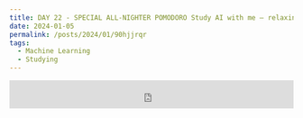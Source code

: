 ```yaml
---
title: DAY 22 - SPECIAL ALL-NIGHTER POMODORO Study AI with me — relaxing rain, no music
date: 2024-01-05
permalink: /posts/2024/01/90hjjrqr
tags:
  - Machine Learning
  - Studying
---
```


<iframe width="100%" height="50" src="https://www.youtube.com/embed/caAX5vTDUX8" frameborder="0" allowfullscreen></iframe>
